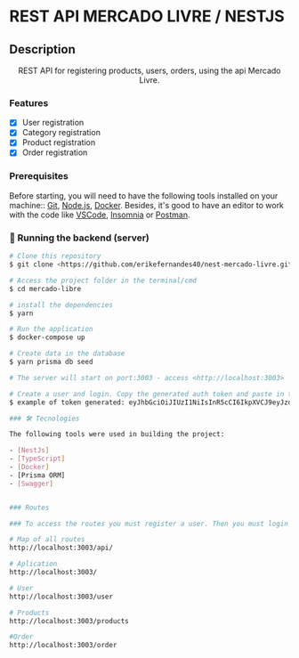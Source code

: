 # REST API MERCADO LIVRE / NESTJS

## Description
<p align="center">REST API for registering products, users, orders, using the api Mercado Livre.</p>

### Features

- [x] User registration
- [x] Category registration
- [x] Product registration
- [x] Order registration

### Prerequisites

Before starting, you will need to have the following tools installed on your machine::
[Git](https://git-scm.com), [Node.js](https://nodejs.org/en/), [Docker](https://www.docker.com/). 
Besides, it's good to have an editor to work with the code like [VSCode](https://code.visualstudio.com/),
[Insomnia](https://insomnia.rest/download) or [Postman](https://www.postman.com/downloads/).

### 🎲  Running the backend (server)

```bash
# Clone this repository
$ git clone <https://github.com/erikefernandes40/nest-mercado-livre.git>

# Access the project folder in the terminal/cmd
$ cd mercado-libre

# install the dependencies
$ yarn

# Run the application
$ docker-compose up

# Create data in the database
$ yarn prisma db seed

# The server will start on port:3003 - access <http://localhost:3003>

# Create a user and login. Copy the generated auth token and paste in the indicated location to access protected routes
$ example of token generated: eyJhbGciOiJIUzI1NiIsInR5cCI6IkpXVCJ9eyJzdWIiOiIxNTc0MWVkMi1kZmVmLTQyYzMtYmFjZi05OTI2N2ZlYzU1OGYiLCJlbWFpbCI6ImVyaWNrZmVybmFuZG8xMjNAZ21haWwuY29tIiwibmFtZSI6ImVyaWNrIGZlcm5hbmRvIGFtYXJhbCIsImlhdCI6MTY1MzY2OTYyMywiZXhwIjoxNjU2MjYxNjIzfQ.Pj8P9IyN8nacPTLxccKlRhd6Y6Y2QW4A63R0Ttu8JLM

### 🛠 Tecnologies

The following tools were used in building the project:

- [NestJs]
- [TypeScript]
- [Docker]
- [Prisma ORM]
- [Swagger]


### Routes

### To access the routes you must register a user. Then you must login to the application to receive a token that must be passed to access the other routes

# Map of all routes
http://localhost:3003/api/

# Aplication
http://localhost:3003/

# User
http://localhost:3003/user

# Products
http://localhost:3003/products

#Order
http://localhost:3003/order
